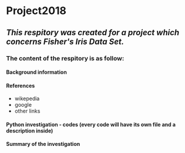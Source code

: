 # Project2018 

## *This respitory was created for a project which concerns Fisher's Iris Data Set.*

### The content of the respitory is as follow: 
#### Background information 
#### References 
- wikepedia
- google
- other links
#### Python investigation - codes (every code will have its own file and a description inside)
#### Summary of the investigation 
